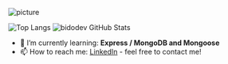 ![picture](https://raw.githubusercontent.com/saadeghi/saadeghi/master/dino.gif)

![Top Langs](https://github-readme-stats.vercel.app/api/top-langs/?username=bidodev&hide=ColdFusion)  ![bidodev GitHub Stats](https://github-readme-stats.vercel.app/api?username=bidodev&hide=["stars"]&show_icons=true)

- 🌱 I’m currently learning: **Express / MongoDB and Mongoose**
- 📫 How to reach me: [LinkedIn](https://www.linkedin.com/in/bidoc/) - feel free to contact me!
